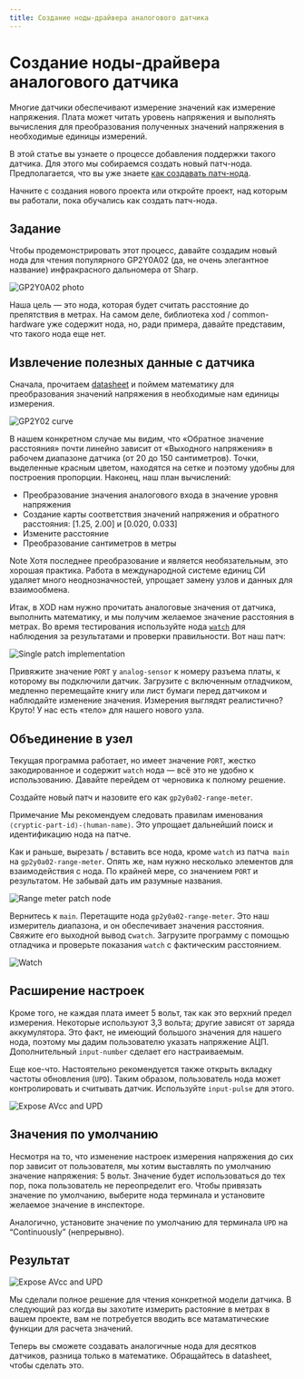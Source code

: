 ```yaml
---
title: Создание ноды-драйвера аналогового датчика
---
```


# Создание ноды-драйвера аналогового датчика

Многие датчики обеспечивают измерение значений как измерение напряжения. 
Плата может читать уровень напряжения и выполнять  вычисления для 
преобразования полученных значений напряжения в
необходимые единицы измерений.

В этой статье вы узнаете о процессе добавления поддержки такого 
датчика. Для этого мы собираемся создать новый патч-нода. Предполагается, 
что вы уже знаете [как создавать патч-нода](../nodes-for-xod-in-xod/).

Начните с создания нового проекта или откройте проект, над которым 
вы работали, пока обучались как создать патч-нода.

## Задание

Чтобы продемонстрировать этот процесс, давайте создадим новый нода 
для чтения популярного GP2Y0A02 (да, не очень элегантное название) 
инфракрасного дальномера от Sharp.

![GP2Y0A02 photo](./gp2y0a02.jpg)

Наша цель — это нода, которая будет считать расстояние до 
препятствия в метрах. На самом деле, библиотека 
xod / common-hardware уже содержит нода, но, ради примера, 
давайте представим, что такого нода еще нет.

## Извлечение полезных данные с датчика

Сначала, прочитаем [datasheet](./gp2y0a02-datasheet.pdf) 
и поймем математику для преобразования значений напряжения в необходимые 
нам единицы измерения.

![GP2Y02 curve](./gp2y0a02-curve.png)

В нашем конкретном случае мы видим, что 
«Обратное значение расстояния» почти линейно зависит от 
«Выходного напряжения» в рабочем диапазоне датчика 
(от 20 до 150 сантиметров). Точки, выделенные красным цветом, 
находятся на сетке и поэтому удобны для построения пропорции. 
Наконец, наш план вычислений:

- Преобразование значения аналогового входа в значение уровня напряжения
- Создание карты соответствия значений напряжения и обратного расстояния: 
[1.25, 2.00] и [0.020, 0.033]
- Измените расстояние
- Преобразование сантиметров в метры

<div class="ui segment note">
<span class="ui ribbon label">Note</span>
Хотя последнее преобразование и является необязательным, это 
хорошая практика. Работа в международной системе единиц СИ 
удаляет много неоднозначностей, упрощает замену узлов и 
данных для взаимообмена.</div>

Итак, в XOD нам нужно прочитать аналоговые значения от датчика, 
выполнить математику, и мы получим желаемое значение расстояния 
в метрах. Во время тестирования используйте 
нода [`watch`](/libs/xod/core/watch/) для наблюдения за 
результатами и проверки правильности. Вот наш патч:

![Single patch implementation](./step1.patch.png)

Привяжите значение `PORT` у `analog-sensor` к номеру разъема платы, 
к которому вы подключили датчик. Загрузите с включенным отладчиком, 
медленно перемещайте книгу или лист бумаги перед датчиком и 
наблюдайте изменение значения. Измерения выглядят реалистично? 
Круто! У нас есть «тело» для нашего нового узла.

## Объединение в узел

Текущая программа работает, но имеет значение `PORT`, жестко 
закодированное и содержит `watch` нода — всё это не удобно к 
использованию. Давайте перейдем от черновика к полному решение.

Создайте новый патч и назовите его как `gp2y0a02-range-meter`.

<div class="ui segment note">
<span class="ui ribbon label">Примечание</span>
Мы рекомендуем следовать правилам именования 
<code>⟨cryptic-part-id⟩-⟨human-name⟩</code>. 
Это упрощает дальнейший поиск и идентификацию нода на патче.
</div>

Как и раньше, вырезать / вставить все нода, кроме `watch` 
из патча` main` на `gp2y0a02-range-meter`. 
Опять же, нам нужно несколько элементов для взаимодействия 
с нода. По крайней мере, со значением `PORT` и результатом.
Не забывай дать им разумные названия.

![Range meter patch node](./step2a.patch.png)

Вернитесь к `main`. Перетащите нода `gp2y0a02-range-meter`.
Это наш измеритель диапазона, и он обеспечивает значения 
расстояния. Свяжите его выходной вывод с`watch`. Загрузите 
программу с помощью отладчика и проверьте показания `watch` 
с фактическим расстоянием.

![Watch](./step2b.gif)

## Расширение настроек

Кроме того, не каждая плата имеет 5 вольт, так как это 
верхний предел измерения. Некоторые используют 3,3 вольта; 
другие зависят от заряда аккумулятора. Это факт, не имеющий 
большого значения для нашего нода, поэтому мы дадим 
пользователю указать напряжение АЦП. 
Дополнительный `input-number` сделает его настраиваемым.

Еще кое-что. Настоятельно рекомендуется также открыть 
вкладку частоты обновления (`UPD`). Таким образом, пользователь
нода может контролировать и считывать датчик. 
Используйте `input-pulse` для этого.

![Expose AVcc and UPD](./step3a.patch.png)

## Значения по умолчанию

Несмотря на то, что изменение настроек измерения напряжения 
до сих пор зависит от пользователя, мы хотим выставлять по 
умолчанию  значение напряжения: 5 вольт. Значение будет 
использоваться до тех пор, пока пользователь не переопределит 
его. Чтобы привязать значение по умолчанию, выберите нода 
терминала и установите желаемое значение в инспекторе.

Аналогично, установите значение по умолчанию для терминала 
`UPD` на  “Continuously” (непрерывно).

## Результат

![Expose AVcc and UPD](./step3b.patch.png)

Мы сделали полное решение для чтения конкретной модели датчика. 
В следующий раз когда вы захотите измерить растояние в метрах 
в вашем проекте, вам не потребуется вводить все матаматические 
функции для расчета значений.

Теперь вы сможете создавать аналогичные нода для десятков 
датчиков, разница только в математике. Обращайтесь в datasheet, чтобы сделать это.
